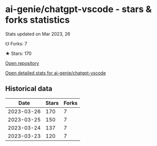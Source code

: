 # ai-genie/chatgpt-vscode - stars & forks statistics

Stats updated on Mar 2023, 26

☋ Forks: 7

★ Stars: 170

[Open repository](https://github.com/ai-genie/chatgpt-vscode)

[Open detailed stats for ai-genie/chatgpt-vscode](https://reviewgithub.com/rep/ai-genie/chatgpt-vscode)

## Historical data
| Date | Stars | Forks |
|------|-------|-------|
| 2023-03-26 | 170 | 7 | 
| 2023-03-25 | 150 | 7 | 
| 2023-03-24 | 137 | 7 | 
| 2023-03-23 | 120 | 7 | 

